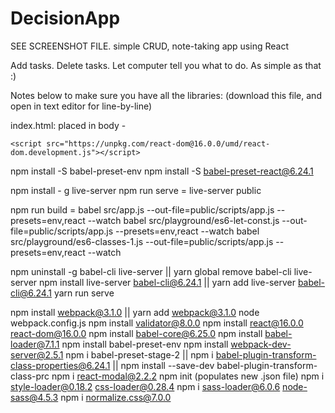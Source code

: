 # DecisionApp
SEE SCREENSHOT FILE.
simple CRUD, note-taking app using React

Add tasks.
Delete tasks.
Let computer tell you what to do.
As simple as that :)

Notes below to make sure you have all the libraries: (download this file, and open in text editor for line-by-line)

index.html: placed in body -
<script src="https://unpkg.com/react@16.0.0/umd/react.development.js"></script>
    <script src="https://unpkg.com/react-dom@16.0.0/umd/react-dom.development.js"></script>


npm install -S babel-preset-env
npm install -S babel-preset-react@6.24.1

npm install - g live-server
npm run serve = live-server public

npm run build = babel src/app.js --out-file=public/scripts/app.js --presets=env,react --watch
babel src/playground/es6-let-const.js --out-file=public/scripts/app.js --presets=env,react --watch
babel src/playground/es6-classes-1.js --out-file=public/scripts/app.js --presets=env,react --watch

npm uninstall -g babel-cli live-server || yarn global remove babel-cli live-server
npm install live-server babel-cli@6.24.1 || yarn add live-server babel-cli@6.24.1
yarn run serve

npm install webpack@3.1.0 || yarn add webpack@3.1.0
node webpack.config.js
npm install validator@8.0.0
npm install react@16.0.0 react-dom@16.0.0
npm install babel-core@6.25.0 
npm install babel-loader@7.1.1
npm install babel-preset-env
npm install webpack-dev-server@2.5.1
npm i babel-preset-stage-2 || npm i babel-plugin-transform-class-properties@6.24.1 || npm install --save-dev babel-plugin-transform-class-prc
npm i react-modal@2.2.2
npm init (populates new .json file)
npm i style-loader@0.18.2 css-loader@0.28.4
npm i sass-loader@6.0.6 node-sass@4.5.3
npm i normalize.css@7.0.0
